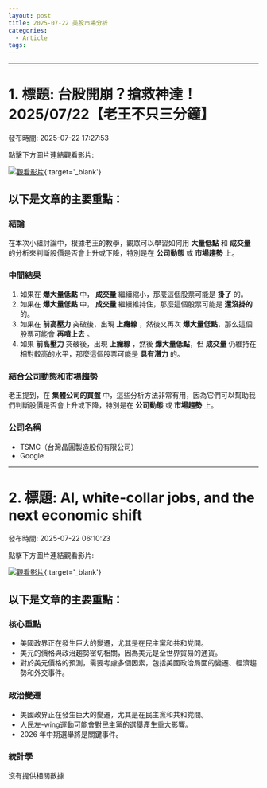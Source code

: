```yaml
---
layout: post
title: 2025-07-22 美股市場分析
categories:
  - Article
tags:
---
```


---
# 1. 標題: 台股開崩？搶救神達！2025/07/22【老王不只三分鐘】
發布時間: 2025-07-22 17:27:53

點擊下方圖片連結觀看影片:

 [![觀看影片](https://i.ytimg.com/vi/S5KFSs9Sf_E/sddefault.jpg)](https://www.youtube.com/watch?v=S5KFSs9Sf_E){:target='_blank'}

## 以下是文章的主要重點：

### 結論

在本次小組討論中，根據老王的教學，觀眾可以學習如何用 **大量低點** 和 **成交量** 的分析來判斷股價是否會上升或下降，特別是在 **公司動態** 或 **市場趨勢** 上。

### 中間結果

1.  如果在 **爆大量低點** 中， **成交量** 繼續縮小，那麼這個股票可能是 **掛了** 的。
2.  如果在 **爆大量低點** 中， **成交量** 繼續維持住，那麼這個股票可能是 **還沒掛的** 的。
3.  如果在 **前高壓力** 突破後，出現 **上癮線** ，然後又再次 **爆大量低點**，那么這個股票可能會 **再噴上去** 。
4.  如果 **前高壓力** 突破後，出現 **上癮線** ，然後 **爆大量低點**，但 **成交量** 仍維持在相對較高的水平，那麼這個股票可能是 **具有潛力** 的。

### 結合公司動態和市場趨勢

老王提到，在 **集體公司的買盤** 中，這些分析方法非常有用，因為它們可以幫助我們判斷股價是否會上升或下降，特別是在 **公司動態** 或 **市場趨勢** 上。

### 公司名稱

*   TSMC（台灣晶圓製造股份有限公司）
*   Google

---
# 2. 標題: AI, white-collar jobs, and the next economic shift
發布時間: 2025-07-22 06:10:23

點擊下方圖片連結觀看影片:

 [![觀看影片](https://i.ytimg.com/vi/CIVKf9oQMXw/sddefault.jpg)](https://www.youtube.com/watch?v=CIVKf9oQMXw){:target='_blank'}

## 以下是文章的主要重點：

### 核心重點

* 美國政界正在發生巨大的變遷，尤其是在民主黨和共和党間。
* 美元的價格與政治趨勢密切相關，因為美元是全世界貿易的通貨。
* 對於美元價格的預測，需要考慮多個因素，包括美國政治局面的變遷、經濟趨勢和外交事件。

### 政治變遷

* 美國政界正在發生巨大的變遷，尤其是在民主黨和共和党間。
* 人民左-wing運動可能會對民主黨的選舉產生重大影響。
* 2026 年中期選舉將是關鍵事件。

### 統計學
沒有提供相關數據

